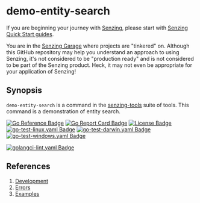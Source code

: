# demo-entity-search

If you are beginning your journey with [Senzing],
please start with [Senzing Quick Start guides].

You are in the [Senzing Garage] where projects are "tinkered" on.
Although this GitHub repository may help you understand an approach to using Senzing,
it's not considered to be "production ready" and is not considered to be part of the Senzing product.
Heck, it may not even be appropriate for your application of Senzing!

## Synopsis

`demo-entity-search` is a command in the [senzing-tools] suite of tools.
This command is a demonstration of entity search.

[![Go Reference Badge]][Package reference]
[![Go Report Card Badge]][Go Report Card]
[![License Badge]][License]
[![go-test-linux.yaml Badge]][go-test-linux.yaml]
[![go-test-darwin.yaml Badge]][go-test-darwin.yaml]
[![go-test-windows.yaml Badge]][go-test-windows.yaml]

[![golangci-lint.yaml Badge]][golangci-lint.yaml]

## References

1. [Development]
1. [Errors]
1. [Examples]

[Development]: docs/development.md
[Errors]: docs/errors.md
[Examples]: docs/examples.md
[Go Reference Badge]: https://pkg.go.dev/badge/github.com/senzing-garage/demo-entity-search.svg
[Go Report Card Badge]: https://goreportcard.com/badge/github.com/senzing-garage/demo-entity-search
[Go Report Card]: https://goreportcard.com/report/github.com/senzing-garage/demo-entity-search
[go-test-darwin.yaml Badge]: https://github.com/senzing-garage/demo-entity-search/actions/workflows/go-test-darwin.yaml/badge.svg
[go-test-darwin.yaml]: https://github.com/senzing-garage/demo-entity-search/actions/workflows/go-test-darwin.yaml
[go-test-linux.yaml Badge]: https://github.com/senzing-garage/demo-entity-search/actions/workflows/go-test-linux.yaml/badge.svg
[go-test-linux.yaml]: https://github.com/senzing-garage/demo-entity-search/actions/workflows/go-test-linux.yaml
[go-test-windows.yaml Badge]: https://github.com/senzing-garage/demo-entity-search/actions/workflows/go-test-windows.yaml/badge.svg
[go-test-windows.yaml]: https://github.com/senzing-garage/demo-entity-search/actions/workflows/go-test-windows.yaml
[golangci-lint.yaml Badge]: https://github.com/senzing-garage/demo-entity-search/actions/workflows/golangci-lint.yaml/badge.svg
[golangci-lint.yaml]: https://github.com/senzing-garage/demo-entity-search/actions/workflows/golangci-lint.yaml
[License Badge]: https://img.shields.io/badge/License-Apache2-brightgreen.svg
[License]: https://github.com/senzing-garage/demo-entity-search/blob/main/LICENSE
[Package reference]: https://pkg.go.dev/github.com/senzing-garage/demo-entity-search
[Senzing Garage]: https://github.com/senzing-garage
[Senzing Quick Start guides]: https://docs.senzing.com/quickstart/
[Senzing]: https://senzing.com/
[senzing-tools]: https://github.com/senzing-garage/senzing-tools
